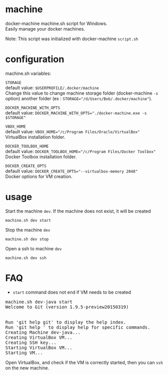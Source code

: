 # machine
docker-machine machine.sh script for Windows.  
Easily manage your docker machines. 

Note: This script was initialized with docker-machine `script.sh`
# configuration
machine.sh variables:

`STORAGE`  
default value: `$USERPROFILE/.docker/machine`  
Change this value to change machine storage folder (docker-machine `-s` option) another folder (ex : `STORAGE="/d/Users/Bob/.docker/machine"`).

`DOCKER_MACHINE_WITH_OPTS`  
default value: `DOCKER_MACHINE_WITH_OPTS="./docker-machine.exe -s $STORAGE"`    

`VBOX_HOME`  
default value: `VBOX_HOME="/c/Program Files/Oracle/VirtualBox"`  
VirtualBox installation folder.

`DOCKER_TOOLBOX_HOME`  
default value: `DOCKER_TOOLBOX_HOME="/c/Program Files/Docker Toolbox"`  
Docker Toolbox installation folder.

`DOCKER_CREATE_OPTS`  
default value: `DOCKER_CREATE_OPTS="--virtualbox-memory 2048"`  
Docker options for VM creation.

# usage
Start the machine ``dev``. If the machine does not exist, it will be created 
<pre><code>machine.sh dev start</code></pre>

Stop the machine ``dev``
<pre><code>machine.sh dev stop</code></pre>

Open a ssh to machine ``dev``
<pre><code>machine.sh dev ssh</code></pre>

# FAQ

- ``start``  command does not end if VM needs to be created
<pre></code>machine.sh dev-java start
Welcome to Git (version 1.9.5-preview20150319)


Run 'git help git' to display the help index.
Run 'git help <command>' to display help for specific commands.
Creating Machine dev-java...
Creating VirtualBox VM...
Creating SSH key...
Starting VirtualBox VM...
Starting VM...
</code></pre>

Open VirtualBox, and check if the VM is correctly started, then you can ``ssh`` on the new machine.
